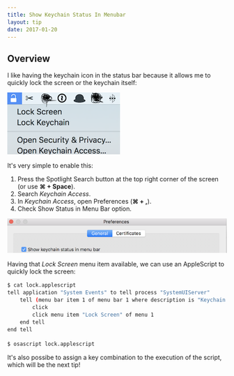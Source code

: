 ```yaml
---
title: Show Keychain Status In Menubar
layout: tip
date: 2017-01-20
---
```


## Overview

I like having the keychain icon in the status bar because it allows me to quickly lock the screen or the keychain itself:

![keychain-bar](/assets/images/tips/keychain-bar.png)

It's very simple to enable this:
1. Press the Spotlight Search button at the top right corner of the screen (or use **⌘ + Space**).
2. Search _Keychain Access_. 
3. In _Keychain Access_, open Preferences (**⌘ + ,**).
4. Check Show Status in Menu Bar option.

![keychain-show](/assets/images/tips/keychain-show.png)

Having that _Lock Screen_ menu item available, we can use an AppleScript to quickly lock the screen:

```bash
$ cat lock.applescript
tell application "System Events" to tell process "SystemUIServer"
    tell (menu bar item 1 of menu bar 1 where description is "Keychain menu extra")
        click
        click menu item "Lock Screen" of menu 1
    end tell
end tell

$ osascript lock.applescript
```

It's also possibe to assign a key combination to the execution of the script, which will be the next tip!
